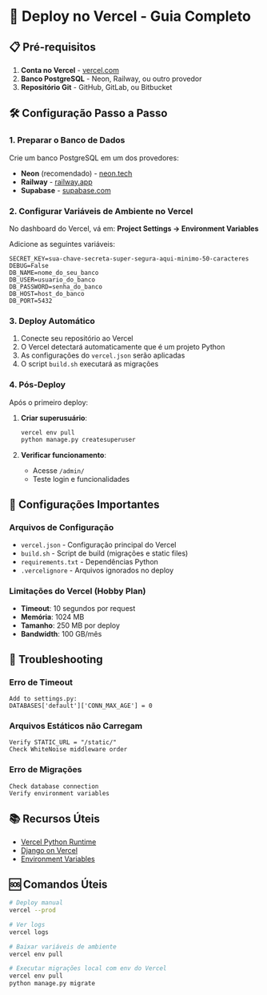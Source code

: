 # 🚀 Deploy no Vercel - Guia Completo

## 📋 Pré-requisitos

1. **Conta no Vercel** - [vercel.com](https://vercel.com)
2. **Banco PostgreSQL** - Neon, Railway, ou outro provedor
3. **Repositório Git** - GitHub, GitLab, ou Bitbucket

## 🛠️ Configuração Passo a Passo

### 1. Preparar o Banco de Dados

Crie um banco PostgreSQL em um dos provedores:
- **Neon** (recomendado) - [neon.tech](https://neon.tech)
- **Railway** - [railway.app](https://railway.app)
- **Supabase** - [supabase.com](https://supabase.com)

### 2. Configurar Variáveis de Ambiente no Vercel

No dashboard do Vercel, vá em:
**Project Settings → Environment Variables**

Adicione as seguintes variáveis:

```
SECRET_KEY=sua-chave-secreta-super-segura-aqui-minimo-50-caracteres
DEBUG=False
DB_NAME=nome_do_seu_banco
DB_USER=usuario_do_banco
DB_PASSWORD=senha_do_banco
DB_HOST=host_do_banco
DB_PORT=5432
```

### 3. Deploy Automático

1. Conecte seu repositório ao Vercel
2. O Vercel detectará automaticamente que é um projeto Python
3. As configurações do `vercel.json` serão aplicadas
4. O script `build.sh` executará as migrações

### 4. Pós-Deploy

Após o primeiro deploy:

1. **Criar superusuário**:
   ```bash
   vercel env pull
   python manage.py createsuperuser
   ```

2. **Verificar funcionamento**:
   - Acesse `/admin/` 
   - Teste login e funcionalidades

## 🔧 Configurações Importantes

### Arquivos de Configuração

- `vercel.json` - Configuração principal do Vercel
- `build.sh` - Script de build (migrações e static files)
- `requirements.txt` - Dependências Python
- `.vercelignore` - Arquivos ignorados no deploy

### Limitações do Vercel (Hobby Plan)

- **Timeout**: 10 segundos por request
- **Memória**: 1024 MB
- **Tamanho**: 250 MB por deploy
- **Bandwidth**: 100 GB/mês

## 🐛 Troubleshooting

### Erro de Timeout
```
Add to settings.py:
DATABASES['default']['CONN_MAX_AGE'] = 0
```

### Arquivos Estáticos não Carregam
```
Verify STATIC_URL = "/static/"
Check WhiteNoise middleware order
```

### Erro de Migrações
```
Check database connection
Verify environment variables
```

## 📚 Recursos Úteis

- [Vercel Python Runtime](https://vercel.com/docs/runtimes/python)
- [Django on Vercel](https://vercel.com/guides/deploying-django-with-vercel)
- [Environment Variables](https://vercel.com/docs/projects/environment-variables)

## 🆘 Comandos Úteis

```bash
# Deploy manual
vercel --prod

# Ver logs
vercel logs

# Baixar variáveis de ambiente
vercel env pull

# Executar migrações local com env do Vercel
vercel env pull
python manage.py migrate
```
